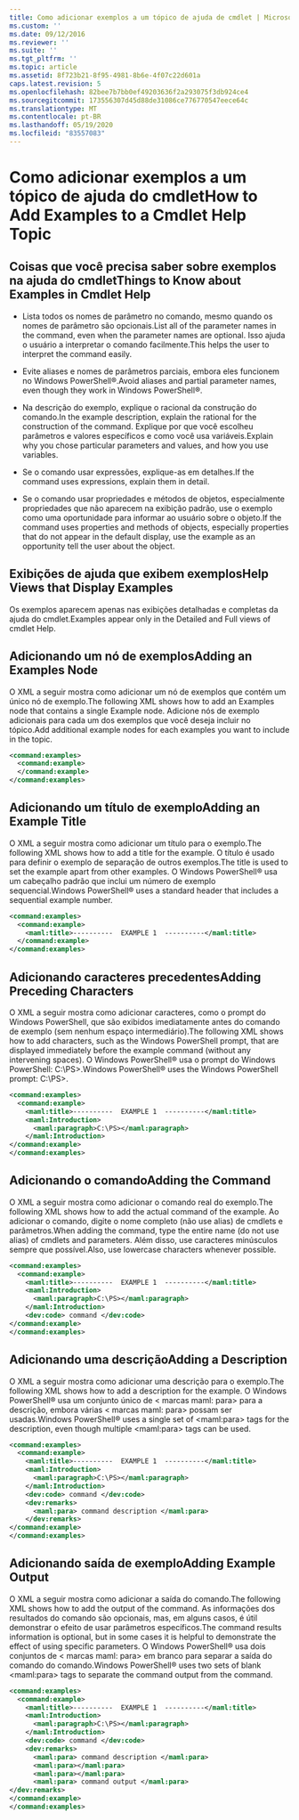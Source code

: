 ```yaml
---
title: Como adicionar exemplos a um tópico de ajuda de cmdlet | Microsoft Docs
ms.custom: ''
ms.date: 09/12/2016
ms.reviewer: ''
ms.suite: ''
ms.tgt_pltfrm: ''
ms.topic: article
ms.assetid: 8f723b21-8f95-4981-8b6e-4f07c22d601a
caps.latest.revision: 5
ms.openlocfilehash: 82bee7b7bb0ef49203636f2a293075f3db924ce4
ms.sourcegitcommit: 173556307d45d88de31086ce776770547eece64c
ms.translationtype: MT
ms.contentlocale: pt-BR
ms.lasthandoff: 05/19/2020
ms.locfileid: "83557083"
---
```

# <a name="how-to-add-examples-to-a-cmdlet-help-topic"></a><span data-ttu-id="cad8e-102">Como adicionar exemplos a um tópico de ajuda do cmdlet</span><span class="sxs-lookup"><span data-stu-id="cad8e-102">How to Add Examples to a Cmdlet Help Topic</span></span>

## <a name="things-to-know-about-examples-in-cmdlet-help"></a><span data-ttu-id="cad8e-103">Coisas que você precisa saber sobre exemplos na ajuda do cmdlet</span><span class="sxs-lookup"><span data-stu-id="cad8e-103">Things to Know about Examples in Cmdlet Help</span></span>

- <span data-ttu-id="cad8e-104">Lista todos os nomes de parâmetro no comando, mesmo quando os nomes de parâmetro são opcionais.</span><span class="sxs-lookup"><span data-stu-id="cad8e-104">List all of the parameter names in the command, even when the parameter names are optional.</span></span> <span data-ttu-id="cad8e-105">Isso ajuda o usuário a interpretar o comando facilmente.</span><span class="sxs-lookup"><span data-stu-id="cad8e-105">This helps the user to interpret the command easily.</span></span>

- <span data-ttu-id="cad8e-106">Evite aliases e nomes de parâmetros parciais, embora eles funcionem no Windows PowerShell®.</span><span class="sxs-lookup"><span data-stu-id="cad8e-106">Avoid aliases and partial parameter names, even though they work in Windows PowerShell®.</span></span>

- <span data-ttu-id="cad8e-107">Na descrição do exemplo, explique o racional da construção do comando.</span><span class="sxs-lookup"><span data-stu-id="cad8e-107">In the example description, explain the rational for the construction of the command.</span></span> <span data-ttu-id="cad8e-108">Explique por que você escolheu parâmetros e valores específicos e como você usa variáveis.</span><span class="sxs-lookup"><span data-stu-id="cad8e-108">Explain why you chose particular parameters and values, and how you use variables.</span></span>

- <span data-ttu-id="cad8e-109">Se o comando usar expressões, explique-as em detalhes.</span><span class="sxs-lookup"><span data-stu-id="cad8e-109">If the command uses expressions, explain them in detail.</span></span>

- <span data-ttu-id="cad8e-110">Se o comando usar propriedades e métodos de objetos, especialmente propriedades que não aparecem na exibição padrão, use o exemplo como uma oportunidade para informar ao usuário sobre o objeto.</span><span class="sxs-lookup"><span data-stu-id="cad8e-110">If the command uses properties and methods of objects, especially properties that do not appear in the default display, use the example as an opportunity tell the user about the object.</span></span>

## <a name="help-views-that-display-examples"></a><span data-ttu-id="cad8e-111">Exibições de ajuda que exibem exemplos</span><span class="sxs-lookup"><span data-stu-id="cad8e-111">Help Views that Display Examples</span></span>

<span data-ttu-id="cad8e-112">Os exemplos aparecem apenas nas exibições detalhadas e completas da ajuda do cmdlet.</span><span class="sxs-lookup"><span data-stu-id="cad8e-112">Examples appear only in the Detailed and Full views of cmdlet Help.</span></span>

## <a name="adding-an-examples-node"></a><span data-ttu-id="cad8e-113">Adicionando um nó de exemplos</span><span class="sxs-lookup"><span data-stu-id="cad8e-113">Adding an Examples Node</span></span>

<span data-ttu-id="cad8e-114">O XML a seguir mostra como adicionar um nó de exemplos que contém um único nó de exemplo.</span><span class="sxs-lookup"><span data-stu-id="cad8e-114">The following XML shows how to add an Examples node that contains a single Example node.</span></span> <span data-ttu-id="cad8e-115">Adicione nós de exemplo adicionais para cada um dos exemplos que você deseja incluir no tópico.</span><span class="sxs-lookup"><span data-stu-id="cad8e-115">Add additional example nodes for each examples you want to include in the topic.</span></span>

```xml
<command:examples>
  <command:example>
  </command:example>
</command:examples>
```

## <a name="adding-an-example-title"></a><span data-ttu-id="cad8e-116">Adicionando um título de exemplo</span><span class="sxs-lookup"><span data-stu-id="cad8e-116">Adding an Example Title</span></span>

<span data-ttu-id="cad8e-117">O XML a seguir mostra como adicionar um título para o exemplo.</span><span class="sxs-lookup"><span data-stu-id="cad8e-117">The following XML shows how to add a title for the example.</span></span> <span data-ttu-id="cad8e-118">O título é usado para definir o exemplo de separação de outros exemplos.</span><span class="sxs-lookup"><span data-stu-id="cad8e-118">The title is used to set the example apart from other examples.</span></span> <span data-ttu-id="cad8e-119">O Windows PowerShell® usa um cabeçalho padrão que inclui um número de exemplo sequencial.</span><span class="sxs-lookup"><span data-stu-id="cad8e-119">Windows PowerShell® uses a standard header that includes a sequential example number.</span></span>

```xml
<command:examples>
  <command:example>
    <maml:title>----------  EXAMPLE 1  ----------</maml:title>
  </command:example>
</command:examples>
```

## <a name="adding-preceding-characters"></a><span data-ttu-id="cad8e-120">Adicionando caracteres precedentes</span><span class="sxs-lookup"><span data-stu-id="cad8e-120">Adding Preceding Characters</span></span>

<span data-ttu-id="cad8e-121">O XML a seguir mostra como adicionar caracteres, como o prompt do Windows PowerShell, que são exibidos imediatamente antes do comando de exemplo (sem nenhum espaço intermediário).</span><span class="sxs-lookup"><span data-stu-id="cad8e-121">The following XML shows how to add characters, such as the Windows PowerShell prompt, that are displayed immediately before the example command (without any intervening spaces).</span></span> <span data-ttu-id="cad8e-122">O Windows PowerShell® usa o prompt do Windows PowerShell: C:\PS>.</span><span class="sxs-lookup"><span data-stu-id="cad8e-122">Windows PowerShell® uses the Windows PowerShell prompt: C:\PS>.</span></span>

```xml
<command:examples>
  <command:example>
    <maml:title>----------  EXAMPLE 1  ----------</maml:title>
    <maml:Introduction>
      <maml:paragraph>C:\PS></maml:paragraph>
    </maml:Introduction>
</command:example>
</command:examples>
```

## <a name="adding-the-command"></a><span data-ttu-id="cad8e-123">Adicionando o comando</span><span class="sxs-lookup"><span data-stu-id="cad8e-123">Adding the Command</span></span>

<span data-ttu-id="cad8e-124">O XML a seguir mostra como adicionar o comando real do exemplo.</span><span class="sxs-lookup"><span data-stu-id="cad8e-124">The following XML shows how to add the actual command of the example.</span></span> <span data-ttu-id="cad8e-125">Ao adicionar o comando, digite o nome completo (não use alias) de cmdlets e parâmetros.</span><span class="sxs-lookup"><span data-stu-id="cad8e-125">When adding the command, type the entire name (do not use alias) of cmdlets and parameters.</span></span> <span data-ttu-id="cad8e-126">Além disso, use caracteres minúsculos sempre que possível.</span><span class="sxs-lookup"><span data-stu-id="cad8e-126">Also, use lowercase characters whenever possible.</span></span>

```xml
<command:examples>
  <command:example>
    <maml:title>----------  EXAMPLE 1  ----------</maml:title>
    <maml:Introduction>
      <maml:paragraph>C:\PS></maml:paragraph>
    </maml:Introduction>
    <dev:code> command </dev:code>
</command:example>
</command:examples>
```

## <a name="adding-a-description"></a><span data-ttu-id="cad8e-127">Adicionando uma descrição</span><span class="sxs-lookup"><span data-stu-id="cad8e-127">Adding a Description</span></span>

<span data-ttu-id="cad8e-128">O XML a seguir mostra como adicionar uma descrição para o exemplo.</span><span class="sxs-lookup"><span data-stu-id="cad8e-128">The following XML shows how to add a description for the example.</span></span> <span data-ttu-id="cad8e-129">O Windows PowerShell® usa um conjunto único de \< marcas maml: para> para a descrição, embora várias \< marcas maml: para> possam ser usadas.</span><span class="sxs-lookup"><span data-stu-id="cad8e-129">Windows PowerShell® uses a single set of \<maml:para> tags for the description, even though multiple \<maml:para> tags can be used.</span></span>

```xml
<command:examples>
  <command:example>
    <maml:title>----------  EXAMPLE 1  ----------</maml:title>
    <maml:Introduction>
      <maml:paragraph>C:\PS></maml:paragraph>
    </maml:Introduction>
    <dev:code> command </dev:code>
    <dev:remarks>
      <maml:para> command description </maml:para>
    </dev:remarks>
</command:example>
</command:examples>
```

## <a name="adding-example-output"></a><span data-ttu-id="cad8e-130">Adicionando saída de exemplo</span><span class="sxs-lookup"><span data-stu-id="cad8e-130">Adding Example Output</span></span>

<span data-ttu-id="cad8e-131">O XML a seguir mostra como adicionar a saída do comando.</span><span class="sxs-lookup"><span data-stu-id="cad8e-131">The following XML shows how to add the output of the command.</span></span> <span data-ttu-id="cad8e-132">As informações dos resultados do comando são opcionais, mas, em alguns casos, é útil demonstrar o efeito de usar parâmetros específicos.</span><span class="sxs-lookup"><span data-stu-id="cad8e-132">The command results information is optional, but in some cases it is helpful to demonstrate the effect of using specific parameters.</span></span> <span data-ttu-id="cad8e-133">O Windows PowerShell® usa dois conjuntos de \< marcas maml: para> em branco para separar a saída do comando do comando.</span><span class="sxs-lookup"><span data-stu-id="cad8e-133">Windows PowerShell® uses two sets of blank \<maml:para> tags to separate the command output from the command.</span></span>

```xml
<command:examples>
  <command:example>
    <maml:title>----------  EXAMPLE 1  ----------</maml:title>
    <maml:Introduction>
      <maml:paragraph>C:\PS></maml:paragraph>
    </maml:Introduction>
    <dev:code> command </dev:code>
    <dev:remarks>
      <maml:para> command description </maml:para>
      <maml:para></maml:para>
      <maml:para></maml:para>
      <maml:para> command output </maml:para>
</dev:remarks>
</command:example>
</command:examples>
```
